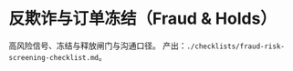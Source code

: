 # 反欺诈与订单冻结（Fraud & Holds）

高风险信号、冻结与释放闸门与沟通口径。
产出：`./checklists/fraud-risk-screening-checklist.md`。
